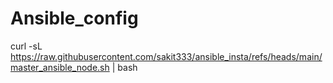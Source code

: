 # Ansible_config
curl -sL https://raw.githubusercontent.com/sakit333/ansible_insta/refs/heads/main/master_ansible_node.sh | bash
